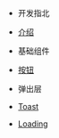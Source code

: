 - 开发指北
 - [介绍](/README.md)
 
- 基础组件
 - [按钮](/components/button.md)
 
- 弹出层
 - [Toast](/components/toast.md)
 - [Loading](/components/loading.md)